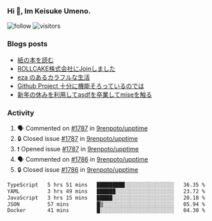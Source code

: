 ### Hi 👋, Im Keisuke Umeno.

<!--
**9renpoto/9renpoto** is a ✨ _special_ ✨ repository because its `README.md` (this file) appears on your GitHub profile.

Here are some ideas to get you started:

- 🔭 I’m currently working on ...
- 🌱 I’m currently learning ...
- 👯 I’m looking to collaborate on ...
- 🤔 I’m looking for help with ...
- 💬 Ask me about ...
- 📫 How to reach me: ...
- 😄 Pronouns: ...
- ⚡ Fun fact: ...
-->

![follow](https://img.shields.io/github/followers/9renpoto?label=Follow&style=social)
![visitors](https://komarev.com/ghpvc/?username=9renpoto&label=Profile%20views&color=0e75b6&style=flat)

### Blogs posts

<!-- BLOG-POST-LIST:START -->
- [紙の本を読む](https://9renpoto.win/entry/2024/02/25/reading-papar-book)
- [ROLLCAKE株式会社にJoinしました](https://9renpoto.win/entry/2024/02/11/join)
- [eza のあるカラフルな生活](https://9renpoto.win/entry/2024/02/01/eza)
- [Github Project 十分に機能そろっているのでは](https://9renpoto.win/entry/2024/01/14/gh-projects)
- [新年の休みを利用してasdfを卒業してmiseを触る](https://9renpoto.win/entry/2024/01/07/mise)
<!-- BLOG-POST-LIST:END -->

### Activity

<!--START_SECTION:activity-->
1. 🗣 Commented on [#1787](https://github.com/9renpoto/upptime/issues/1787#issuecomment-2003107130) in [9renpoto/upptime](https://github.com/9renpoto/upptime)
2. 🔒 Closed issue [#1787](https://github.com/9renpoto/upptime/issues/1787) in [9renpoto/upptime](https://github.com/9renpoto/upptime)
3. ❗ Opened issue [#1787](https://github.com/9renpoto/upptime/issues/1787) in [9renpoto/upptime](https://github.com/9renpoto/upptime)
4. 🗣 Commented on [#1786](https://github.com/9renpoto/upptime/issues/1786#issuecomment-2003067962) in [9renpoto/upptime](https://github.com/9renpoto/upptime)
5. 🔒 Closed issue [#1786](https://github.com/9renpoto/upptime/issues/1786) in [9renpoto/upptime](https://github.com/9renpoto/upptime)
<!--END_SECTION:activity-->

<!--START_SECTION:waka-->

```txt
TypeScript   5 hrs 51 mins   █████████░░░░░░░░░░░░░░░░   36.35 %
YAML         3 hrs 49 mins   ██████░░░░░░░░░░░░░░░░░░░   23.72 %
JavaScript   3 hrs 15 mins   █████░░░░░░░░░░░░░░░░░░░░   20.18 %
JSON         57 mins         █▒░░░░░░░░░░░░░░░░░░░░░░░   05.94 %
Docker       41 mins         █░░░░░░░░░░░░░░░░░░░░░░░░   04.30 %
```

<!--END_SECTION:waka-->
